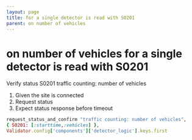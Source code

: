 ```yaml
---
layout: page
title: for a single detector is read with S0201
parent: on number of vehicles
---
```


# on number of vehicles for a single detector is read with S0201

Verify status S0201 traffic counting: number of vehicles

1. Given the site is connected
2. Request status
3. Expect status response before timeout

```ruby
request_status_and_confirm "traffic counting: number of vehicles",
{ S0201: [:starttime,:vehicles] },
Validator.config['components']['detector_logic'].keys.first
```

